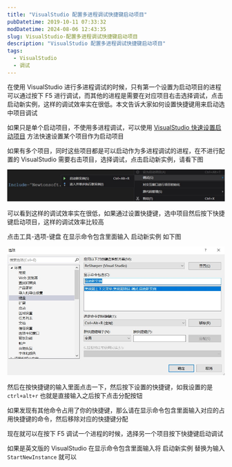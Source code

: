 ```yaml
---
title: "VisualStudio 配置多进程调试快捷键启动项目"
pubDatetime: 2019-10-11 07:33:32
modDatetime: 2024-08-06 12:43:35
slug: VisualStudio-配置多进程调试快捷键启动项目
description: "VisualStudio 配置多进程调试快捷键启动项目"
tags:
  - VisualStudio
  - 调试
---
```





在使用 VisualStudio 进行多进程调试的时候，只有第一个设置为启动项目的进程可以通过按下 F5 进行调试，而其他的进程是需要在对应项目右击选择调试，点击启动新实例，这样的调试效率实在很低。本文告诉大家如何设置快捷键用来启动选中项目调试

<!--more-->


<!-- CreateTime:2019/10/11 15:33:32 -->

<!-- csdn -->
<!-- 标签：VisualStudio，调试 -->

如果只是单个启动项目，不使用多进程调试，可以使用 [VisualStudio 快速设置启动项目](https://blog.lindexi.com/post/VisualStudio-%E5%BF%AB%E9%80%9F%E8%AE%BE%E7%BD%AE%E5%90%AF%E5%8A%A8%E9%A1%B9%E7%9B%AE.html ) 方法快速设置某个项目作为启动项目

如果有多个项目，同时这些项目都是可以启动作为多进程调试的进程，在不进行配置的 VisualStudio 需要右击项目，选择调试，点击启动新实例，请看下图

<!-- ![](images/img-VisualStudio 配置多进程调试快捷键启动项目0.png) -->

![](images/img-modify-f05b575148384abb12a628487a82d933.png)

可以看到这样的调试效率实在很低，如果通过设置快捷键，选中项目然后按下快捷键启动项目，这样的调试效率比较高

点击工具-选项-键盘 在显示命令包含里面输入 启动新实例 如下图


<!-- ![](images/img-VisualStudio 配置多进程调试快捷键启动项目1.png) -->

![](images/img-modify-abd6786b42a37d15f6a0c73704926c91.png)

然后在按快捷键的输入里面点击一下，然后按下设置的快捷键，如我设置的是 `ctrl+alt+r` 也就是直接输入之后按下点击分配按钮

如果发现有其他命令占用了你的快捷键，那么请在显示命令包含里面输入对应的占用快捷键的命令，然后移除对应的快捷键分配

现在就可以在按下 F5 调试一个进程的时候，选择另一个项目按下快捷键启动调试

如果是英文版的 VisualStudio 在显示命令包含里面输入将 启动新实例 替换为输入 `StartNewInstance` 就可以

